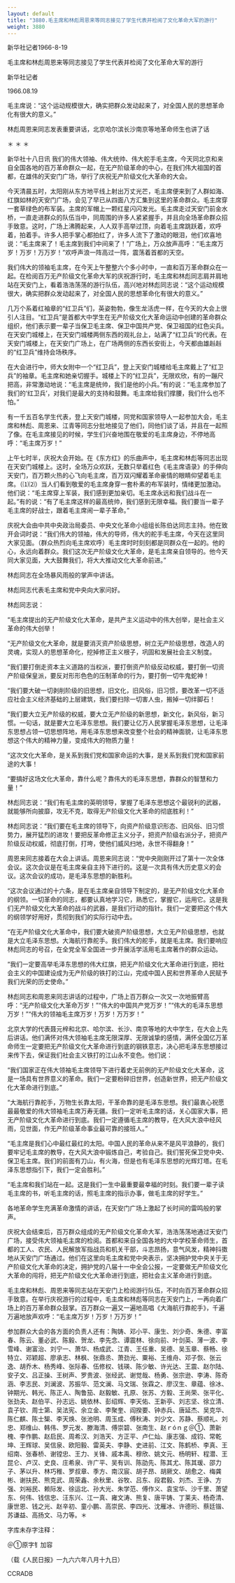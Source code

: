 ```yaml
---
layout: default
title: "3880.毛主席和林彪周恩来等同志接见了学生代表并检阅了文化革命大军的游行"
weight: 3880
---
```


新华社记者1966-8-19

毛主席和林彪周恩来等同志接见了学生代表并检阅了文化革命大军的游行

新华社记者

1966.08.19

毛主席说：“这个运动规模很大，确实把群众发动起来了，对全国人民的思想革命化有很大的意义。”

林彪周恩来同志发表重要讲话，北京哈尔滨长沙南京等地革命师生也讲了话

＊            ＊              ＊

新华社十八日讯  我们的伟大领袖、伟大统帅、伟大舵手毛主席，今天同北京和来自全国各地的百万革命群众一起，在无产阶级革命的中心，在我们伟大祖国的首都，在雄伟的天安门广场，举行了庆祝无产阶级文化大革命的大会。

今天清晨五时，太阳刚从东方地平线上射出万丈光芒，毛主席便来到了人群如海、红旗如林的天安门广场，会见了早已从四面八方汇集到这里的革命群众。毛主席穿一套草绿色的布军装。主席的军帽上一颗红星闪闪发光。毛主席走过天安门前金水桥，一直走进群众的队伍当中，同周围的许多人紧紧握手，并且向全场革命群众招手致意。这时，广场上沸腾起来，人人双手高举过顶，向着毛主席跳跃着，欢呼着，拍着手。许多人把手掌心都拍红了，许多人流下了激动的眼泪，他们欢喜地说：“毛主席来了！毛主席到我们中间来了！”广场上，万众放声高呼：“毛主席万岁！万岁！万万岁！”欢呼声浪一阵高过一阵，震荡着首都的天空。

我们伟大的领袖毛主席，在今天上午整整六个多小时中，一直和百万革命群众在一起。在检阅百万无产阶级文化革命大军的庆祝游行时，毛主席和林彪同志肩并肩地站在天安门上，看着浩浩荡荡的游行队伍，高兴地对林彪同志说：“这个运动规模很大，确实把群众发动起来了，对全国人民的思想革命化有很大的意义。”

几万个系着红袖章的“红卫兵”们，英姿勃勃，像生龙活虎一样，在今天的大会上很引人注目。“红卫兵”是首都大中学生在无产阶级文化大革命运动中创建的革命群众组织，他们表示要一辈子当保卫毛主席、保卫中国共产党、保卫祖国的红色尖兵。在天安门城楼上，在天安门城楼两侧东西的观礼台上，站满了“红卫兵”的代表。在天安门城楼上，在天安门广场上，在广场两侧的东西长安街上，今天都由雄赳赳的“红卫兵”维持会场秩序。

在大会进行中，师大女附中一个“红卫兵”，登上天安门城楼给毛主席戴上了“红卫兵”的袖章。毛主席和她亲切握手。城楼上下的“红卫兵”，无限欢欣，有的一蹦尺把高，非常激动地说：“毛主席是统帅，我们是他的小兵。”有的说：“毛主席参加了我们的‘红卫兵’，对我们是最大的支持和鼓舞。毛主席给我们撑腰，我们什么也不怕。”

有一千五百名学生代表，登上天安门城楼，同党和国家领导人一起参加大会，毛主席和林彪、周恩来、江青等同志分批地接见了他们，同他们谈了话，并且在一起照了像。在毛主席接见的时候，学生们兴奋地围在敬爱的毛主席身边，不停地高呼：“毛主席万岁！”

上午七时半，庆祝大会开始。在《东方红》的乐曲声中，毛主席和林彪等同志出现在天安门城楼上。这时，全场万众欢跃，无数只举着红色《毛主席语录》的手伸向天安门，百万颗火热的心飞向毛主席，百万双闪耀着革命豪情的眼睛仰望着毛主席。（⑴⑵）当人们看到敬爱的毛主席身穿一套朴素的布军装时，情绪更加激动。他们说：“毛主席穿上军装，我们感到更加亲切。毛主席永远和我们战斗在一起。”有的说：“有了毛主席这样的最高统帅，我们感到无限幸福。我们要当一辈子毛主席的好战士，跟着毛主席闹一辈子革命。”

庆祝大会由中共中央政治局委员、中央文化革命小组组长陈伯达同志主持。他在致开会词时说：“我们伟大的领袖，伟大的导师，伟大的舵手毛主席，今天在这里同大家见面。（群众热烈向毛主席欢呼）毛主席时时刻刻都是同群众在一起的。他的心，永远向着群众。我们这次无产阶级文化大革命，是毛主席亲自领导的。他今天同大家见面，大大鼓舞我们，将大大推动文化大革命前进。”

林彪同志在全场暴风雨般的掌声中讲话。

林彪同志代表毛主席和党中央向大家问好。

林彪同志说：

“毛主席提出的无产阶级文化大革命，是共产主义运动中的伟大创举，是社会主义革命的伟大创举！

“无产阶级文化大革命，就是要消灭资产阶级思想，树立无产阶级思想，改造人的灵魂，实现人的思想革命化，挖掉修正主义根子，巩固和发展社会主义制度。

“我们要打倒走资本主义道路的当权派，要打倒资产阶级反动权威，要打倒一切资产阶级保皇派，要反对形形色色的压制革命的行为，要打倒一切牛鬼蛇神！

“我们要大破一切剥削阶级的旧思想，旧文化，旧风俗，旧习惯，要改革一切不适应社会主义经济基础的上层建筑，我们要扫除一切害人虫，搬掉一切绊脚石！

“我们要大立无产阶级的权威，要大立无产阶级的新思想，新文化，新风俗，新习惯。一句话，就是要大立毛泽东思想。我们要让亿万人民掌握毛泽东思想，让毛泽东思想占领一切思想阵地，用毛泽东思想来改变整个社会的精神面貌，让毛泽东思想这个伟大的精神力量，变成伟大的物质力量！

“这次文化大革命，是关系到我们党和国家命运的大事，是关系到我们党和国家前途的大事！

“要搞好这场文化大革命，靠什么呢？靠伟大的毛泽东思想，靠群众的智慧和力量！”

林彪同志说：“我们有毛主席的英明领导，掌握了毛泽东思想这个最锐利的武器，就能够所向披靡，攻无不克，取得无产阶级文化大革命的彻底胜利！”

林彪同志说：“我们要在毛主席的领导下，向资产阶级意识形态、旧风俗、旧习惯势力，展开猛烈的进攻！要把反革命修正主义分子，把资产阶级右派分子，把资产阶级反动权威，彻底打倒，打垮，使他们威风扫地，永世不得翻身！”

周恩来同志接着在大会上讲话。周恩来同志说：“党中央刚刚开过了第十一次全体会议。这次会议是在毛主席亲自主持下进行的。这是一次具有伟大历史意义的会议。这次会议的成功，是毛泽东思想的新胜利。

“这次会议通过的十六条，是在毛主席亲自领导下制定的，是无产阶级文化大革命的纲领。一切革命的同志，都要认真地学习它，熟悉它，掌握它，运用它。这是我们无产阶级文化大革命的战斗的武器，是我们行动的指针。我们一定要把这个伟大的纲领学好用好，贯彻到我们的实际行动中去。

“在无产阶级文化大革命中，我们要大破资产阶级思想，大立无产阶级思想，也就是大立毛泽东思想。大海航行靠舵手。我们伟大的舵手，就是毛主席。我们要响应林彪同志的号召，在全党全军全国进一步开展活学活用毛主席著作的群众运动。

“我们一定要高举毛泽东思想的伟大红旗，把无产阶级文化大革命进行到底，把社会主义的中国建设成为无产阶级的铁打的江山，完成中国人民和世界革命人民赋予我们光荣的历史使命。”

林彪同志和周恩来同志讲话的过程中，广场上百万群众一次又一次地振臂高呼：“无产阶级文化大革命万岁！”“伟大的中国共产党万岁！”“伟大的毛泽东思想万岁！”“伟大的领袖毛主席万岁！万岁！万万岁！”

北京大学的代表聂元梓和北京、哈尔滨、长沙、南京等地的大中学生，在大会上先后讲话。他们满怀对伟大领袖毛主席无限深厚、无限诚挚的感情，满怀全国亿万革命师生一定要把无产阶级文化大革命进行到底的钢铁意志，决心把毛泽东思想接过来传下去，保证我们社会主义铁打的江山永不变色。他们说：

“我们国家正在伟大领袖毛主席领导下进行着史无前例的无产阶级文化大革命，这是一场具有世界意义的革命。我们一定要粉碎旧世界，创造新世界，把无产阶级文化大革命进行到底。”

“大海航行靠舵手，万物生长靠太阳，干革命靠的是毛泽东思想。我们最衷心祝愿最最敬爱的伟大领袖毛主席万寿无疆。我们一定听毛主席的话，关心国家大事，把无产阶级文化大革命进行到底。我们一定遵循毛主席的教导，在大风大浪中经风雨，见世面，作无产阶级革命事业最可靠的接班人。”

“毛主席是我们心中最红最红的太阳。中国人民的革命从来不是风平浪静的，我们要牢记毛主席的教导，在大风大浪中锻炼自己，考验自己。我们誓死保卫党中央、保卫毛主席。我们的前面有刀山，有火海，但是也有毛泽东思想的光辉灯塔。在毛泽东思想指引下，我们一定会胜利。”

“毛主席和我们站在一起。这是我们一生中最重要最幸福的时刻。我们要一辈子读毛主席的书，听毛主席的话，照毛主席的指示办事，做毛主席的好学生。”

各地革命学生充满革命激情的讲话，在天安门广场上激起了长时间的雷鸣般的掌声。

庆祝大会结束后，百万群众组成的无产阶级文化革命大军，浩浩荡荡地通过天安门广场，接受伟大领袖毛主席的检阅。首都和来自全国各地的大中学校革命师生，首都的工人、农民、人民解放军指战员和机关干部，斗志昂扬，意气风发，精神抖擞地从天安门广场通过。他们在这里向毛主席和党中央表示，坚决拥护党中央关于无产阶级文化大革命的决定，拥护党的八届十一中全会公报，一定要做无产阶级文化大革命的闯将，把无产阶级文化大革命进行到底，把社会主义革命进行到底。

毛主席和林彪、周恩来等同志站在天安门上检阅游行队伍，不时向百万革命群众招手致意。在举行庆祝游行的过程中，毛主席和林彪等同志在天安门上，一再向着广场上的百万革命群众鼓掌。百万群众一遍又一遍地高唱《大海航行靠舵手》，千遍万遍地放声欢呼：“毛主席万岁！万岁！万万岁！”

参加群众大会的各方面的负责人还有：陶铸、邓小平、康生、刘少奇、朱德、李富春、陈云、董必武、陈毅、贺龙、李先念、谭震林、徐向前、叶剑英、薄一波、李雪峰、谢富治、刘宁一、萧华、杨成武、江青、王任重、吴德、吴玉章、蔡畅、徐特立、邓颖超、廖承志、林枫、张鼎丞、萧劲光、粟裕、王维舟、邓子恢、张云逸、胡乔木、杨秀峰、张际春、伍修权、钱瑛、陈少敏、许光达、王震、赵尔陆、安子文、吕正操、王树声、罗贵波、张经武、谢觉哉、杨勇、张宗逊、李涛、陈奇涵、李志民、刘澜波、苏振华、范文澜、马文瑞、张霖之、廖汉生、章蕴、徐冰、钟期光、韩光、陈正人、陶鲁笳、赵毅敏、孔原、张苏、方毅、王尚荣、张平化、张劲夫、赵伯平、孙志远、姚依林、彭绍辉、李天佑、王新亭、刘志坚、徐立清、袁子钦、周士第、吴法宪、余立金、李聚奎、阎揆要、钟赤兵、唐延杰、吴克华、陈仁麒、陈士榘、李天焕、张池明、周玉成、傅秋涛、刘少文、苏静、蔡顺礼、刘忠、郑维山、韩伟、罗元发、滕海清、傅崇碧、张南生、赵ｒóｎｇ＠①、萧新槐、李作鹏、赵启民、周希汉、刘浩天、方正平、卢仁灿、康志强、成钧、常乾坤、王辉球、吴信泉、欧阳毅、雷英夫、李静、史进前、江文、陈鹤桥、李真、王绍南、张春桥、谢镗忠、王力、关锋、戚本禹、穆欣、姚文元、杨明轩、程潜、王昆仑、卢汉、史良、庄希泉、许广平、吴有训、陈劭先、陈其尤、陈其瑗、邵力子、茅以升、林巧稚、罗叔章、季方、南汉宸、胡子昂、胡厥文、胡愈之、梅龚彬、谢扶民、熊克武、周荣鑫、余秋里、谷牧、吕东、段君毅、刘杰、王诤、方强、刘裕民、赖际发、徐运北、孙大光、朱学范、傅作义、袁宝华、沙千里、萧望东、何伟、钱信忠、汪东兴、江一真、雍文涛、熊复、唐平铸、丁莱夫、杨奇清、康世恩、钱之光、赵辛初、童小鹏、高崇民、李四光、沈雁冰、许德珩、蔡廷锴、苏谦益、高扬文、马力等。＊

字库未存字注释：

＠①原字钅加容

（载《人民日报》一九六六年八月十九日）

CCRADB

